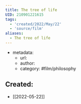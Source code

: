 ```yaml
---
title: The tree of life
UID: 210901221615
tags:
  - 'created/2022/May/22'
  - 'source/film'
aliases:
  - The tree of life
---
```

- metadata:
	- url:
	- author:
	- category: #film/philosophy 
## Created:
- [[2022-05-22]]

